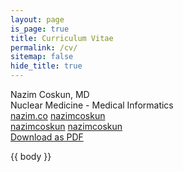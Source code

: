 ```yaml
---
layout: page
is_page: true
title: Curriculum Vitae
permalink: /cv/
sitemap: false
hide_title: true
---
```


<div class="nc-cv small">

<div class="text-center mb-3 cv-header">
<span class="h6 font-weight-bold">Nazim Coskun, MD</span><br>
<span class="text-light">Nuclear Medicine - Medical Informatics</span><br>
<span class="text-light">
  <span class="mx-1 text-nowrap"><i class="far fa-envelope"></i> <script>shield("co", "coskun", "mizan", null, "text-light")</script></span>
  <span class="mx-1 text-nowrap"><i class="fas fa-globe-europe"></i> <a class="text-light" href="https://nazim.co">nazim.co</a></span>
  <span class="mx-1 text-nowrap"><i class="fab fa-linkedin-in"></i> <a class="text-light" target="_blank" href="https://www.linkedin.com/in/nazimcoskun">nazimcoskun</a></span>
  <br>
  <span class="mx-1 text-nowrap"><i class="fab fa-twitter"></i> <a class="text-light" target="_blank" href="https://www.twitter.com/nazimcoskun">nazimcoskun</a></span>
  <span class="mx-1 text-nowrap"><i class="fab fa-github"></i> <a class="text-light" target="_blank" href="https://www.github.com/nazimcoskun">nazimcoskun</a></span>
</span>
<br>
<a href="../Nazim-Coskun-CV.pdf" class="btn btn-outline-primary btn-sm my-3" download>Download as PDF</a><br>
</div>

{{ body }}

</div>
